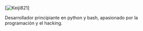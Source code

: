 [![Keiji821](https://w7.pngwing.com/pngs/107/772/png-transparent-simon-kamina-anime-manga-gainax-anime-manga-computer-wallpaper-cartoon-thumbnail.png)]

Desarrollador principiante en python y bash, apasionado por la programación y el hacking. 